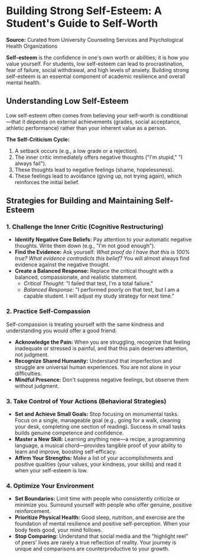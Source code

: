 # Building Strong Self-Esteem: A Student's Guide to Self-Worth

**Source:** Curated from University Counseling Services and Psychological Health Organizations

**Self-esteem** is the confidence in one's own worth or abilities; it is how you value yourself. For students, low self-esteem can lead to procrastination, fear of failure, social withdrawal, and high levels of anxiety. Building strong self-esteem is an essential component of academic resilience and overall mental health.

## Understanding Low Self-Esteem

Low self-esteem often comes from believing your self-worth is conditional—that it depends on external achievements (grades, social acceptance, athletic performance) rather than your inherent value as a person.

**The Self-Criticism Cycle:**
1.  A setback occurs (e.g., a low grade or a rejection).
2.  The inner critic immediately offers negative thoughts ("I'm stupid," "I always fail").
3.  These thoughts lead to negative feelings (shame, hopelessness).
4.  These feelings lead to avoidance (giving up, not trying again), which reinforces the initial belief.

## Strategies for Building and Maintaining Self-Esteem

### 1. Challenge the Inner Critic (Cognitive Restructuring)

* **Identify Negative Core Beliefs:** Pay attention to your automatic negative thoughts. Write them down (e.g., "I'm not good enough").
* **Find the Evidence:** Ask yourself: *What proof do I have that this is 100% true? What evidence contradicts this belief?* You will almost always find evidence against the negative thought.
* **Create a Balanced Response:** Replace the critical thought with a balanced, compassionate, and realistic statement.
    * *Critical Thought:* "I failed that test, I'm a total failure."
    * *Balanced Response:* "I performed poorly on that test, but I am a capable student. I will adjust my study strategy for next time."

### 2. Practice Self-Compassion

Self-compassion is treating yourself with the same kindness and understanding you would offer a good friend.

* **Acknowledge the Pain:** When you are struggling, recognize that feeling inadequate or stressed is painful, and that this pain deserves attention, not judgment.
* **Recognize Shared Humanity:** Understand that imperfection and struggle are universal human experiences. You are not alone in your difficulties.
* **Mindful Presence:** Don't suppress negative feelings, but observe them without judgment.

### 3. Take Control of Your Actions (Behavioral Strategies)

* **Set and Achieve Small Goals:** Stop focusing on monumental tasks. Focus on a single, manageable goal (e.g., going for a walk, cleaning your desk, completing one section of reading). Success in small tasks builds genuine competence and confidence.
* **Master a New Skill:** Learning anything new—a recipe, a programming language, a musical chord—provides tangible proof of your ability to learn and improve, boosting self-efficacy.
* **Affirm Your Strengths:** Make a list of your accomplishments and positive qualities (your values, your kindness, your skills) and read it when your self-esteem is low.

### 4. Optimize Your Environment

* **Set Boundaries:** Limit time with people who consistently criticize or minimize you. Surround yourself with people who offer genuine, positive reinforcement.
* **Prioritize Physical Health:** Good sleep, nutrition, and exercise are the foundation of mental resilience and positive self-perception. When your body feels good, your mind follows.
* **Stop Comparing:** Understand that social media and the "highlight reel" of peers' lives are rarely a true reflection of reality. Your journey is unique and comparisons are counterproductive to your growth.
